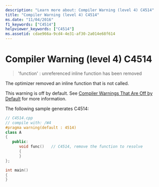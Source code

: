 ```yaml
---
description: "Learn more about: Compiler Warning (level 4) C4514"
title: "Compiler Warning (level 4) C4514"
ms.date: "11/04/2016"
f1_keywords: ["C4514"]
helpviewer_keywords: ["C4514"]
ms.assetid: cdae966a-9cd4-4e31-af30-2a014e68f614
---
```

# Compiler Warning (level 4) C4514

> 'function' : unreferenced inline function has been removed

The optimizer removed an inline function that is not called.

This warning is off by default. See [Compiler Warnings That Are Off by Default](../../preprocessor/compiler-warnings-that-are-off-by-default.md) for more information.

The following sample generates C4514:

```cpp
// C4514.cpp
// compile with: /W4
#pragma warning(default : 4514)
class A
{
   public:
      void func()   // C4514, remove the function to resolve
      {
      }
};

int main()
{
}
```

